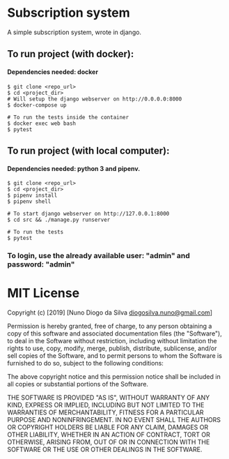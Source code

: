 # Subscription system

A simple subscription system, wrote in django.

## To run project (with docker):

#### Dependencies needed: docker

    $ git clone <repo_url>
    $ cd <project_dir>
    # Will setup the django webserver on http://0.0.0.0:8000
    $ docker-compose up 

    # To run the tests inside the container
    $ docker exec web bash
    $ pytest

## To run project (with local computer):

#### Dependencies needed: python 3 and pipenv.

    $ git clone <repo_url>
    $ cd <project_dir>
    $ pipenv install
    $ pipenv shell

    # To start django webserver on http://127.0.0.1:8000
    $ cd src && ./manage.py runserver
    
    # To run the tests
    $ pytest

### To login, use the already available user: "admin" and password: "admin"

# MIT License

Copyright (c) [2019] [Nuno Diogo da Silva diogosilva.nuno@gmail.com]

Permission is hereby granted, free of charge, to any person obtaining a copy
of this software and associated documentation files (the "Software"), to deal
in the Software without restriction, including without limitation the rights
to use, copy, modify, merge, publish, distribute, sublicense, and/or sell
copies of the Software, and to permit persons to whom the Software is
furnished to do so, subject to the following conditions:

The above copyright notice and this permission notice shall be included in all
copies or substantial portions of the Software.

THE SOFTWARE IS PROVIDED "AS IS", WITHOUT WARRANTY OF ANY KIND, EXPRESS OR
IMPLIED, INCLUDING BUT NOT LIMITED TO THE WARRANTIES OF MERCHANTABILITY,
FITNESS FOR A PARTICULAR PURPOSE AND NONINFRINGEMENT. IN NO EVENT SHALL THE
AUTHORS OR COPYRIGHT HOLDERS BE LIABLE FOR ANY CLAIM, DAMAGES OR OTHER
LIABILITY, WHETHER IN AN ACTION OF CONTRACT, TORT OR OTHERWISE, ARISING FROM,
OUT OF OR IN CONNECTION WITH THE SOFTWARE OR THE USE OR OTHER DEALINGS IN THE
SOFTWARE.
